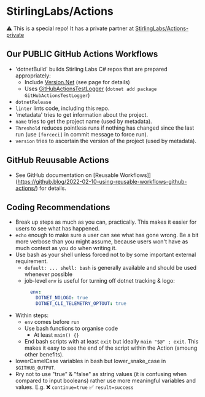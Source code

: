 # StirlingLabs/Actions

⚠️ This is a special repo!  It has a private partner at [StirlingLabs/Actions-private](https://github.com/StirlingLabs/Actions-private)


## Our **PUBLIC** GitHub Actions Workflows

- 'dotnetBuild' builds Stirling Labs C# repos that are prepared appropriately:
  - Include [Version.Net](https://github.com/StirlingLabs/Version.Net) (see page for details)
  - Uses [GitHubActionsTestLogger](https://github.com/Tyrrrz/GitHubActionsTestLogger) (`dotnet add package GitHubActionsTestLogger`)
- `dotnetRelease`
- `linter` lints code, including this repo.
- 'metadata' tries to get information about the project.
- `name` tries to get the project name (used by metadata).
- `Threshold` reduces pointless runs if nothing has changed since the last run (use `[forceci]` in commit message to force run).
- `version` tries to ascertain the version of the project (used by metadata).


## GitHub Reuusable Actions

- See GitHub documentation on [Reusable Workflows]](https://github.blog/2022-02-10-using-reusable-workflows-github-actions/) for details.

## Coding Recommendations

- Break up steps as much as you can, practically.  This makes it easier for users to see what has happened.
- `echo` enough to make sure a user can see what has gone wrong.  Be a bit more verbose than you might assume, because users won't have as much context as you do when writing it.
- Use bash as your shell unless forced not to by some important external requirement.
  - `default: ... shell: bash` is generally available and should be used whenever possible 
  - job-level `env` is useful for turning off dotnet tracking & logo:
    ```yaml
      env:
        DOTNET_NOLOGO: true
        DOTNET_CLI_TELEMETRY_OPTOUT: true
    ```
- Within steps:
  - `env` comes before `run`
  - Use bash functions to organise code
    - At least `main() {}`
  - End bash scripts with at least `exit` but ideally `main "$@" ; exit`.  This makes it easy to see the end of the script within the Action (amoung other benefits).
- lowerCamelCase variables in bash but lower_snake_case in `$GITHUB_OUTPUT`.
- Rry not to use "true" & "false" as string values (it is confusing when compared to input booleans) rather use more meaningful variables and values.  E.g. ❌ `continue=true` ✅ `result=success`
